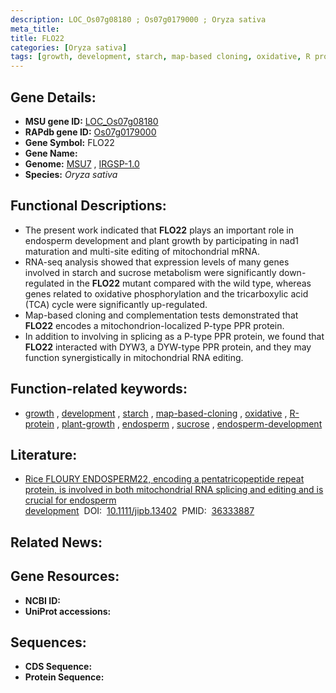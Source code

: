 ```yaml
---
description: LOC_Os07g08180 ; Os07g0179000 ; Oryza sativa
meta_title:
title: FLO22
categories: [Oryza sativa]
tags: [growth, development, starch, map-based cloning, oxidative, R protein, plant growth, endosperm, sucrose, endosperm development]
---
```


## Gene Details:
- **MSU gene ID:** [LOC_Os07g08180](http://rice.uga.edu/cgi-bin/ORF_infopage.cgi?orf=LOC_Os07g08180)  
- **RAPdb gene ID:** [Os07g0179000](https://rapdb.dna.affrc.go.jp/locus/?name=Os07g0179000)  
- **Gene Symbol:** FLO22
- **Gene Name:**
- **Genome:**  [MSU7](http://rice.uga.edu/)&nbsp;,&nbsp;[IRGSP-1.0](https://rapdb.dna.affrc.go.jp/download/irgsp1.html)
- **Species:** *Oryza sativa*

## Functional Descriptions:
   - The present work indicated that **FLO22** plays an important role in endosperm development and plant growth by participating in nad1 maturation and multi-site editing of mitochondrial mRNA.
   - RNA-seq analysis showed that expression levels of many genes involved in starch and sucrose metabolism were significantly down-regulated in the **FLO22** mutant compared with the wild type, whereas genes related to oxidative phosphorylation and the tricarboxylic acid (TCA) cycle were significantly up-regulated.
   - Map-based cloning and complementation tests demonstrated that **FLO22** encodes a mitochondrion-localized P-type PPR protein.
   - In addition to involving in splicing as a P-type PPR protein, we found that **FLO22** interacted with DYW3, a DYW-type PPR protein, and they may function synergistically in mitochondrial RNA editing.

## Function-related keywords:
   - [growth](/tags/growth/)&nbsp;,&nbsp;[development](/tags/development/)&nbsp;,&nbsp;[starch](/tags/starch/)&nbsp;,&nbsp;[map-based-cloning](/tags/map-based-cloning/)&nbsp;,&nbsp;[oxidative](/tags/oxidative/)&nbsp;,&nbsp;[R-protein](/tags/R-protein/)&nbsp;,&nbsp;[plant-growth](/tags/plant-growth/)&nbsp;,&nbsp;[endosperm](/tags/endosperm/)&nbsp;,&nbsp;[sucrose](/tags/sucrose/)&nbsp;,&nbsp;[endosperm-development](/tags/endosperm-development/)

## Literature:
   - [Rice FLOURY ENDOSPERM22, encoding a pentatricopeptide repeat protein, is involved in both mitochondrial RNA splicing and editing and is crucial for endosperm development](https://www.doi.org/10.1111/jipb.13402)&nbsp;&nbsp;DOI:&nbsp;&nbsp;[10.1111/jipb.13402](https://www.doi.org/10.1111/jipb.13402)&nbsp;&nbsp;PMID:&nbsp;&nbsp;[36333887](https://pubmed.ncbi.nlm.nih.gov/36333887/)

## Related News:

## Gene Resources:
- **NCBI ID:**  []()
- **UniProt accessions:** [](https://www.uniprot.org/uniprotkb//entry)

## Sequences:
- **CDS Sequence:**
- **Protein Sequence:**
